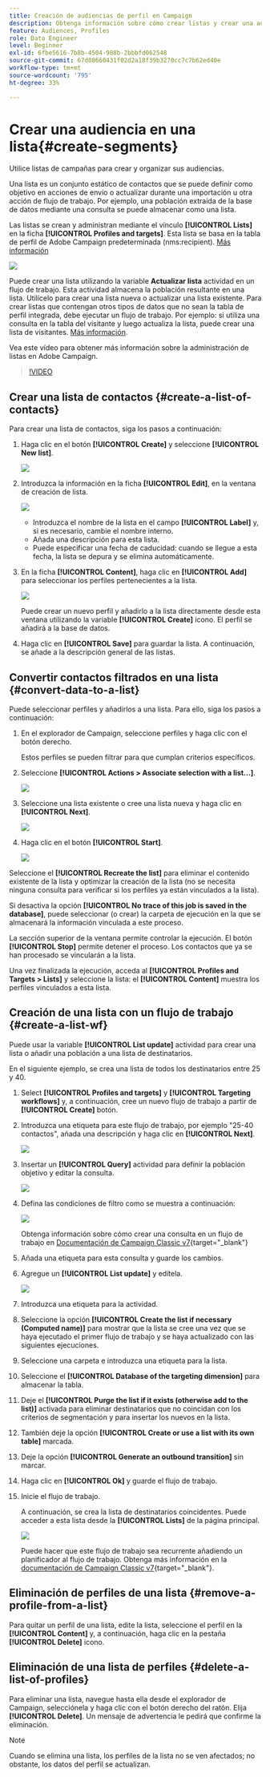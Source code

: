 ```yaml
---
title: Creación de audiencias de perfil en Campaign
description: Obtenga información sobre cómo crear listas y crear una audiencia
feature: Audiences, Profiles
role: Data Engineer
level: Beginner
exl-id: 6fbe5616-7b8b-4504-988b-2bbbfd062548
source-git-commit: 67d08660431f02d2a18f39b3270cc7c7b62ed40e
workflow-type: tm+mt
source-wordcount: '795'
ht-degree: 33%

---
```


# Crear una audiencia en una lista{#create-segments}

Utilice listas de campañas para crear y organizar sus audiencias.

Una lista es un conjunto estático de contactos que se puede definir como objetivo en acciones de envío o actualizar durante una importación u otra acción de flujo de trabajo. Por ejemplo, una población extraída de la base de datos mediante una consulta se puede almacenar como una lista.

Las listas se crean y administran mediante el vínculo **[!UICONTROL Lists]** en la ficha **[!UICONTROL Profiles and targets]**. Esta lista se basa en la tabla de perfil de Adobe Campaign predeterminada (nms:recipient). [Más información](../dev/datamodel.md#ootb-profiles.md)

![](assets/list-dashboard.png)

Puede crear una lista utilizando la variable **Actualizar lista** actividad en un flujo de trabajo. Esta actividad almacena la población resultante en una lista. Utilícelo para crear una lista nueva o actualizar una lista existente. Para crear listas que contengan otros tipos de datos que no sean la tabla de perfil integrada, debe ejecutar un flujo de trabajo. Por ejemplo: si utiliza una consulta en la tabla del visitante y luego actualiza la lista, puede crear una lista de visitantes. [Más información](#create-a-list-wf).

Vea este vídeo para obtener más información sobre la administración de listas en Adobe Campaign.

>[!VIDEO](https://video.tv.adobe.com/v/334909?quality=12)


## Crear una lista de contactos {#create-a-list-of-contacts}

Para crear una lista de contactos, siga los pasos a continuación:

1. Haga clic en el botón **[!UICONTROL Create]** y seleccione **[!UICONTROL New list]**.

   ![](assets/new-list.png)

1. Introduzca la información en la ficha **[!UICONTROL Edit]**, en la ventana de creación de lista.

   ![](assets/list-details.png)

   * Introduzca el nombre de la lista en el campo **[!UICONTROL Label]** y, si es necesario, cambie el nombre interno.
   * Añada una descripción para esta lista.
   * Puede especificar una fecha de caducidad: cuando se llegue a esta fecha, la lista se depura y se elimina automáticamente.


1. En la ficha **[!UICONTROL Content]**, haga clic en **[!UICONTROL Add]** para seleccionar los perfiles pertenecientes a la lista.

   ![](assets/add-profiles-to-a-list.png)

   Puede crear un nuevo perfil y añadirlo a la lista directamente desde esta ventana utilizando la variable **[!UICONTROL Create]** icono. El perfil se añadirá a la base de datos.

1. Haga clic en **[!UICONTROL Save]** para guardar la lista. A continuación, se añade a la descripción general de las listas.


## Convertir contactos filtrados en una lista {#convert-data-to-a-list}

Puede seleccionar perfiles y añadirlos a una lista. Para ello, siga los pasos a continuación:

1. En el explorador de Campaign, seleccione perfiles y haga clic con el botón derecho.

   Estos perfiles se pueden filtrar para que cumplan criterios específicos.

1. Seleccione **[!UICONTROL Actions > Associate selection with a list...]**.

   ![](assets/add-selection-to-a-list.png)

1. Seleccione una lista existente o cree una lista nueva y haga clic en **[!UICONTROL Next]**.

   ![](assets/select-the-list.png)

1. Haga clic en el botón **[!UICONTROL Start]**.

   ![](assets/record-a-list.png)

Seleccione el **[!UICONTROL Recreate the list]** para eliminar el contenido existente de la lista y optimizar la creación de la lista (no se necesita ninguna consulta para verificar si los perfiles ya están vinculados a la lista).

Si desactiva la opción **[!UICONTROL No trace of this job is saved in the database]**, puede seleccionar (o crear) la carpeta de ejecución en la que se almacenará la información vinculada a este proceso.

La sección superior de la ventana permite controlar la ejecución. El botón **[!UICONTROL Stop]** permite detener el proceso. Los contactos que ya se han procesado se vincularán a la lista.

Una vez finalizada la ejecución, acceda al **[!UICONTROL Profiles and Targets > Lists]** y seleccione la lista: el **[!UICONTROL Content]** muestra los perfiles vinculados a esta lista.


## Creación de una lista con un flujo de trabajo  {#create-a-list-wf}

Puede usar la variable **[!UICONTROL List update]** actividad para crear una lista o añadir una población a una lista de destinatarios.

En el siguiente ejemplo, se crea una lista de todos los destinatarios entre 25 y 40.

1. Select **[!UICONTROL Profiles and targets]** y **[!UICONTROL Targeting workflows]** y, a continuación, cree un nuevo flujo de trabajo a partir de **[!UICONTROL Create]** botón.
1. Introduzca una etiqueta para este flujo de trabajo, por ejemplo &quot;25-40 contactos&quot;, añada una descripción y haga clic en **[!UICONTROL Next]**.

   ![](assets/targeting-wf-sample.png)

1. Insertar un **[!UICONTROL Query]** actividad para definir la población objetivo y editar la consulta.

   ![](assets/targeting-wf-edit-query.png)

1. Defina las condiciones de filtro como se muestra a continuación:

   ![](assets/targeting-wf-age-filter.png)

   Obtenga información sobre cómo crear una consulta en un flujo de trabajo en [Documentación de Campaign Classic v7](https://experienceleague.adobe.com/docs/campaign-classic/using/automating-with-workflows/targeting-activities/query.html#creating-a-query){target=&quot;_blank&quot;}

1. Añada una etiqueta para esta consulta y guarde los cambios.
1. Agregue un **[!UICONTROL List update]** y edítela.

   ![](assets/list-update-activity.png)

1. Introduzca una etiqueta para la actividad.
1. Seleccione la opción **[!UICONTROL Create the list if necessary (Computed name)]** para mostrar que la lista se cree una vez que se haya ejecutado el primer flujo de trabajo y se haya actualizado con las siguientes ejecuciones.
1. Seleccione una carpeta e introduzca una etiqueta para la lista.
1. Seleccione el **[!UICONTROL Database of the targeting dimension]** para almacenar la tabla.
1. Deje el **[!UICONTROL Purge the list if it exists (otherwise add to the list)]** activada para eliminar destinatarios que no coincidan con los criterios de segmentación y para insertar los nuevos en la lista.
1. También deje la opción **[!UICONTROL Create or use a list with its own table]** marcada.
1. Deje la opción **[!UICONTROL Generate an outbound transition]** sin marcar.
1. Haga clic en **[!UICONTROL Ok]** y guarde el flujo de trabajo.
1. Inicie el flujo de trabajo.

   A continuación, se crea la lista de destinatarios coincidentes. Puede acceder a esta lista desde la **[!UICONTROL Lists]** de la página principal.

   ![](assets/access-new-list.png)

   Puede hacer que este flujo de trabajo sea recurrente añadiendo un planificador al flujo de trabajo. Obtenga más información en la [documentación de Campaign Classic v7](https://experienceleague.adobe.com/docs/campaign-classic/using/automating-with-workflows/flow-control-activities/scheduler.html){target=&quot;_blank&quot;}.

## Eliminación de perfiles de una lista {#remove-a-profile-from-a-list}

Para quitar un perfil de una lista, edite la lista, seleccione el perfil en la **[!UICONTROL Content]** y, a continuación, haga clic en la pestaña **[!UICONTROL Delete]** icono.

## Eliminación de una lista de perfiles {#delete-a-list-of-profiles}

Para eliminar una lista, navegue hasta ella desde el explorador de Campaign, selecciónela y haga clic con el botón derecho del ratón. Elija **[!UICONTROL Delete]**. Un mensaje de advertencia le pedirá que confirme la eliminación.

>[!NOTE]
>
>Cuando se elimina una lista, los perfiles de la lista no se ven afectados; no obstante, los datos del perfil se actualizan.

